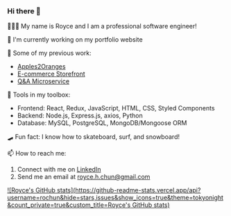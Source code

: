 ### Hi there 👋

 🧑🏻‍💻 My name is Royce and I am a professional software engineer!
 
 🔭 I'm currently working on my portfolio website 
 
 🌱 Some of my previous work:
 - [Apples2Oranges](https://github.com/anthonycella/predicting_parkinsons)
 - [E-commerce Storefront](https://github.com/SpaceDesigns/Atelier)
 - [Q&A Microservice](https://github.com/Adventure-Org/questions)

 🧰 Tools in my toolbox:
 - Frontend: React, Redux, JavaScript, HTML, CSS, Styled Components
 - Backend: Node.js, Express.js, axios, Python
 - Database: MySQL, PostgreSQL, MongoDB/Mongoose ORM
 
 🛹 Fun fact: I know how to skateboard, surf, and snowboard!
 
 📫 How to reach me:
  1. Connect with me on [LinkedIn](https://www.linkedin.com/in/royce-chun/)
  2. Send me an email at royce.h.chun@gmail.com



[![Royce's GitHub stats](https://github-readme-stats.vercel.app/api?username=rochun&hide=stars,issues&show_icons=true&theme=tokyonight&count_private=true&custom_title=Royce's GitHub stats)](https://github.com/anuraghazra/github-readme-stats)
